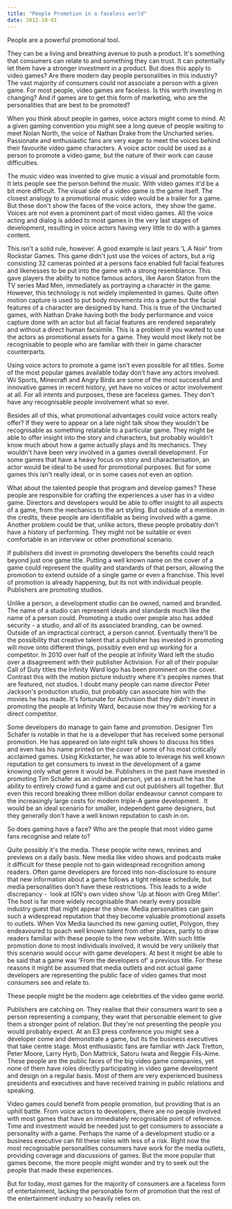 ```yaml
---
title: "People Promotion in a faceless world"
date: 2012-10-01
---
```


People are a powerful promotional tool.

They can be a living and breathing avenue to push a product. It's something that consumers can relate to and something they can trust. It can potentially let them have a stronger investment in a product. But does this apply to video games? Are there modern day people personalities in this industry? The vast majority of consumers could not associate a person with a given game. For most people, video games are faceless. Is this worth investing in changing? And if games are to get this form of marketing, who are the personalities that are best to be promoted?

When you think about people in games, voice actors might come to mind. At a given gaming convention you might see a long queue of people waiting to meet Nolan North, the voice of Nathan Drake from the Uncharted series. Passionate and enthusiastic fans are very eager to meet the voices behind their favourite video game characters. A voice actor could be used as a person to promote a video game, but the nature of their work can cause difficulties.

The music video was invented to give music a visual and promotable form. It lets people see the person behind the music. With video games it'd be a bit more difficult. The visual side of a video game is the game itself. The closest analogy to a promotional music video would be a trailer for a game. But these don't show the faces of the voice actors,  they show the game. Voices are not even a prominent part of most video games. All the voice acting and dialog is added to most games in the very last stages of development, resulting in voice actors having very little to do with a games content.

This isn't a solid rule, however. A good example is last years 'L.A Noir' from Rockstar Games. This game didn't just use the voices of actors, but a rig consisting 32 cameras pointed at a persons face enabled full facial features and likenesses to be put into the game with a strong resemblance. This gave players the ability to notice famous actors, like Aaron Staton from the TV series Mad Men, immediately as portraying a character in the game. However, this technology is not widely implemented in games. Quite often motion capture is used to put body movements into a game but the facial features of a character are designed by hand. This is true of the Uncharted games, with Nathan Drake having both the body performance and voice capture done with an actor but all facial features are rendered separately and without a direct human facsimile. This is a problem if you wanted to use the actors as promotional assets for a game. They would most likely not be recognisable to people who are familiar with their in game character counterparts.

Using voice actors to promote a game isn't even possible for all titles. Some of the most popular games available today don't have any actors involved. Wii Sports, Minecraft and Angry Birds are some of the most successful and innovative games in recent history, yet have no voices or actor involvement at all. For all intents and purposes, these are faceless games. They don't have any recognisable people involvement what so ever.

Besides all of this, what promotional advantages could voice actors really offer? If they were to appear on a late night talk show they wouldn't be recognisable as something relatable to a particular game. They might be able to offer insight into the story and characters, but probably wouldn't know much about how a game actually plays and its mechanics. They wouldn't have been very involved in a games overall development. For some games that have a heavy focus on story and characterisation, an actor would be ideal to be used for promotional purposes. But for some games this isn't really ideal, or in some cases not even an option.

What about the talented people that program and develop games? These people are responsible for crafting the experiences a user has in a video game. Directors and developers would be able to offer insight to all aspects of a game, from the mechanics to the art styling. But outside of a mention in the credits, these people are identifiable as being involved with a game. Another problem could be that, unlike actors, these people probably don't have a history of performing. They might not be suitable or even comfortable in an interview or other promotional scenario.

If publishers did invest in promoting developers the benefits could reach beyond just one game title. Putting a well known name on the cover of a game could represent the quality and standards of that person, allowing the promotion to extend outside of a single game or even a franchise. This level of promotion is already happening, but its not with individual people. Publishers are promoting studios.

Unlike a person, a development studio can be owned, named and branded. The name of a studio can represent ideals and standards much like the name of a person could. Promoting a studio over people also has added security - a studio, and all of its associated branding, can be owned. Outside of an impractical contract, a person cannot. Eventually there'll be the possibility that creative talent that a publisher has invested in promoting will move onto different things, possibly even end up working for a competitor. In 2010 over half of the people at Infinity Ward left the studio over a disagreement with their publisher Activision. For all of their popular Call of Duty titles the Infinity Ward logo has been prominent on the cover. Contrast this with the motion picture industry where it's peoples names that are featured, not studios. I doubt many people can name director Peter Jackson's production studio, but probably can associate him with the movies he has made. It's fortunate for Activision that they didn't invest in promoting the people at Infinity Ward, because now they're working for a direct competitor.

Some developers do manage to gain fame and promotion. Designer Tim Schafer is notable in that he is a developer that has received some personal promotion. He has appeared on late night talk shows to discuss his titles and even has his name printed on the cover of some of his most critically acclaimed games. Using Kickstarter, he was able to leverage his well known reputation to get consumers to invest in the development of a game knowing only what genre it would be. Publishers in the past have invested in promoting Tim Schafer as an individual person, yet as a result he has the ability to entirely crowd fund a game and cut out publishers all together. But even this record breaking three million dollar endeavour cannot compare to the increasingly large costs for modern triple-A game development.  It would be an ideal scenario for smaller, independent game designers, but they generally don't have a well known reputation to cash in on.

So does gaming have a face? Who are the people that most video game fans recognise and relate to?

Quite possibly it's the media. These people write news, reviews and previews on a daily basis. New media like video shows and podcasts make it difficult for these people not to gain widespread recognition among readers. Often game developers are forced into non-disclosure to ensure that new information about a game follows a tight release schedule, but media personalities don't have these restrictions. This leads to a wide discrepancy -  look at IGN's own video show 'Up at Noon with Greg Miller'. The host is far more widely recognisable than nearly every possible industry guest that might appear the show. Media personalities can gain such a widespread reputation that they become valuable promotional assets to outlets. When Vox Media launched its new gaming outlet, Polygon, they endeavoured to poach well known talent from other places, partly to draw readers familiar with these people to the new website. With such little promotion done to most individuals involved, it would be very unlikely that this scenario would occur with game developers. At best it might be able to be said that a game was 'From the developers of' a previous title. For these reasons it might be assumed that media outlets and not actual game developers are representing the public face of video games that most consumers see and relate to.

These people might be the modern age celebrities of the video game world.

Publishers are catching on. They realise that their consumers want to see a person representing a company, they want that personable element to give them a stronger point of relation. But they're not presenting the people you would probably expect. At an E3 press conference you might see a developer come and demonstrate a game, but its the business executives that take centre stage. Most enthusiastic fans are familiar with Jack Tretton, Peter Moore, Larry Hyrb, Don Mattrick, Satoru Iwata and Reggie Fils-Aime. These people are the public faces of the big video game companies, yet none of them have roles directly participating in video game development and design on a regular basis. Most of them are very experienced business presidents and executives and have received training in public relations and speaking.

Video games could benefit from people promotion, but providing that is an uphill battle. From voice actors to developers, there are no people involved with most games that have an immediately recognisable point of reference. Time and investment would be needed just to get consumers to associate a personality with a game. Perhaps the name of a development studio or a business executive can fill these roles with less of a risk. Right now the most recognisable personalities consumers have work for the media outlets, providing coverage and discussions of games. But the more popular that games become, the more people might wonder and try to seek out the people that made these experiences.

But for today, most games for the majority of consumers are a faceless form of entertainment, lacking the personable form of promotion that the rest of the entertainment industry so heavily relies on.
